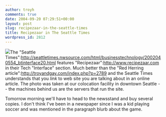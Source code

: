```yaml
---
author: troyh
comments: true
date: 2004-09-20 07:29:51+00:00
layout: post
slug: recipezaar-in-the-seattle-times
title: Recipezaar in The Seattle Times
wordpress_id: 2812
---
```


![](http://seattletimes.nwsource.com/ABPub/2004/09/17/2002038805.jpg)The "Seattle Times":http://seattletimes.nwsource.com/html/businesstechnology/2002040554_btinterface20.html features "Recipezaar":http://www.recipezaar.com in their Tech "Interface" section. Much better than the "Red Herring article":http://troyandgay.com/index.php?p=2789 and the Seattle Times understands that you _link_ to web site you are talking about in an online article. The photo was taken at our colocation facility in downtown Seattle -- the machines behind us are the servers that run the site.

Tomorrow morning we'll have to head to the newsstand and buy several copies. I don't think I've been in a newspaper since I was a kid playing soccer and was mentioned in the paragraph blurb about the game.
